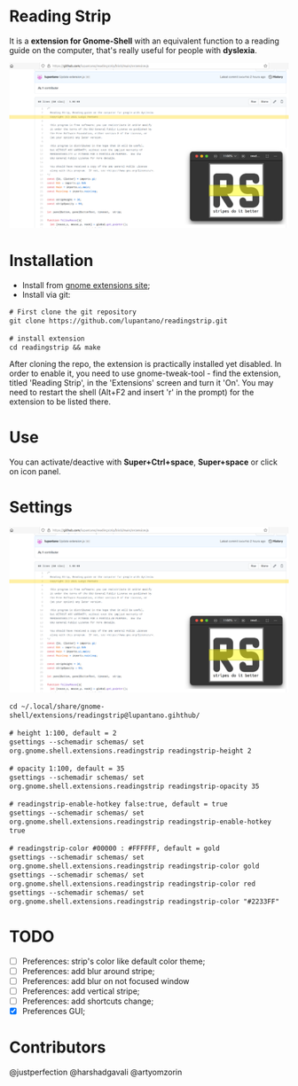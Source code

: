 # Reading Strip
It is a **extension for Gnome-Shell** with an equivalent function to a reading guide on the computer, that's really useful for people with **dyslexia**.

![Sample](img/sample_1.png)

# Installation
* Install from [gnome extensions site](https://extensions.gnome.org/extension/4419/reading-strip/);
* Install via git:
```
# First clone the git repository
git clone https://github.com/lupantano/readingstrip.git

# install extension
cd readingstrip && make
```

After cloning the repo, the extension is practically installed yet disabled. In order to enable it, you need to use gnome-tweak-tool - find the extension, titled 'Reading Strip', in the 'Extensions' screen and turn it 'On'. You may need to restart the shell (Alt+F2 and insert 'r' in the prompt) for the extension to be listed there.

# Use
You can activate/deactive with **Super+Ctrl+space**, **Super+space** or click on icon panel.

# Settings
![Sample](img/sample_1.png)

```
cd ~/.local/share/gnome-shell/extensions/readingstrip@lupantano.gihthub/

# height 1:100, default = 2
gsettings --schemadir schemas/ set org.gnome.shell.extensions.readingstrip readingstrip-height 2

# opacity 1:100, default = 35
gsettings --schemadir schemas/ set org.gnome.shell.extensions.readingstrip readingstrip-opacity 35

# readingstrip-enable-hotkey false:true, default = true
gsettings --schemadir schemas/ set org.gnome.shell.extensions.readingstrip readingstrip-enable-hotkey true

# readingstrip-color #00000 : #FFFFFF, default = gold
gsettings --schemadir schemas/ set org.gnome.shell.extensions.readingstrip readingstrip-color gold
gsettings --schemadir schemas/ set org.gnome.shell.extensions.readingstrip readingstrip-color red
gsettings --schemadir schemas/ set org.gnome.shell.extensions.readingstrip readingstrip-color "#2233FF"
```

# TODO
- [ ] Preferences: strip's color like default color theme;
- [ ] Preferences: add blur around stripe;
- [ ] Preferences: add blur on not focused window 
- [ ] Preferences: add vertical stripe;
- [ ] Preferences: add shortcuts change;
- [x] Preferences GUI;

# Contributors
@justperfection
@harshadgavali
@artyomzorin
